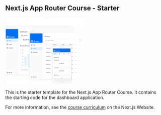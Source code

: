 ## Next.js App Router Course - Starter

<img src="/public/d@sh.png" width="50%" height="50%">

This is the starter template for the Next.js App Router Course. It contains the starting code for the dashboard application.

For more information, see the [course curriculum](https://nextjs.org/learn) on the Next.js Website.
